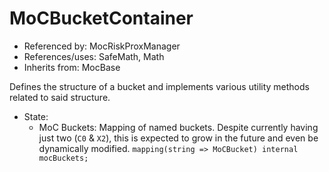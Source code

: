 # MoCBucketContainer

- Referenced by: MocRiskProxManager
- References/uses: SafeMath, Math
- Inherits from: MocBase

Defines the structure of a bucket and implements various utility methods related to said structure.
- State:
  - MoC Buckets: Mapping of named buckets. Despite currently having just two (`C0` & `X2`), this is expected to grow in the future and even be dynamically modified.
    `mapping(string => MoCBucket) internal mocBuckets;`
